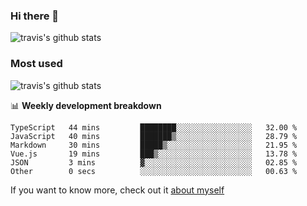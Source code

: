 ### Hi there 👋

<!--
**HondryTravis/HondryTravis** is a ✨ _special_ ✨ repository because its `README.md` (this file) appears on your GitHub profile.

Here are some ideas to get you started:

- 🔭 I’m currently working on ...
- 🌱 I’m currently learning ...
- 👯 I’m looking to collaborate on ...
- 🤔 I’m looking for help with ...
- 💬 Ask me about ...
- 📫 How to reach me: ...
- 😄 Pronouns: ...
- ⚡ Fun fact: ...
-->

![travis's github stats](https://github-readme-stats.vercel.app/api?username=HondryTravis&hide=stars)
### Most used
![travis's github stats](https://github-readme-stats.anuraghazra1.vercel.app/api/top-langs/?username=HondryTravis&layout=compact&hide_title=true)

📊 **Weekly development breakdown**

<!--START_SECTION:waka-->

```text
TypeScript   44 mins         ████████░░░░░░░░░░░░░░░░░   32.00 %
JavaScript   40 mins         ███████▒░░░░░░░░░░░░░░░░░   28.79 %
Markdown     30 mins         █████▒░░░░░░░░░░░░░░░░░░░   21.95 %
Vue.js       19 mins         ███▒░░░░░░░░░░░░░░░░░░░░░   13.78 %
JSON         3 mins          ▓░░░░░░░░░░░░░░░░░░░░░░░░   02.85 %
Other        0 secs          ░░░░░░░░░░░░░░░░░░░░░░░░░   00.63 %
```

<!--END_SECTION:waka-->

If you want to know more, check out it [about myself](https://hondrytravis.github.io/)

